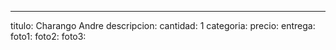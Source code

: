 ---
titulo: Charango Andre
descripcion: 
cantidad: 1
categoria: 
precio: 
entrega: 
foto1: 
foto2: 
foto3: 
